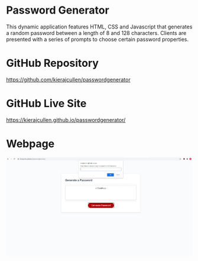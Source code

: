 # Password Generator

This dynamic application features HTML, CSS and Javascript that generates a random password between a length of 8 and 128 characters. Clients are presented with a series of prompts to choose certain password properties.

# GitHub Repository

https://github.com/kierajcullen/passwordgenerator

# GitHub Live Site

https://kierajcullen.github.io/passwordgenerator/

# Webpage

![](screenshot.JPG)

